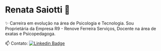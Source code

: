 # Renata Saiotti 💞️

✨ Carreira em evolução na área de Psicologia e Tecnologia. 
Sou Proprietária da Empresa R9 - Renove Ferreira Serviços, Docente na área de exatas e Psicopedagoga.

📫 Contato: [![Linkedin Badge](https://img.shields.io/badge/-RenataFerreira-blue?style=flat-square&logo=Linkedin&logoColor=white&link=https://www.linkedin.com/in/renata-ferreira-96183970)](https://www.linkedin.com/in/renata-ferreira-96183970)

